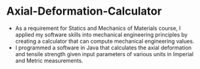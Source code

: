 # Axial-Deformation-Calculator

- As a requirement for Statics and Mechanics of Materials course, I applied my software skills into mechanical engineering principles by creating a calculator that can compute mechanical engineering values.
- I programmed a software in Java that calculates the axial deformation and tensile strength given input parameters of various units in Imperial and Metric measurements.
